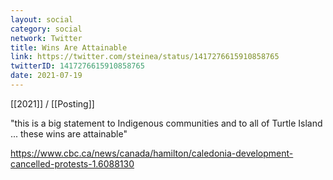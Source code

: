 ```yaml
---
layout: social
category: social
network: Twitter
title: Wins Are Attainable
link: https://twitter.com/steinea/status/1417276615910858765
twitterID: 1417276615910858765
date: 2021-07-19
---
```


[[2021]] / [[Posting]]

"this is a big statement to Indigenous communities and to all of Turtle Island ... these wins are attainable"

<https://www.cbc.ca/news/canada/hamilton/caledonia-development-cancelled-protests-1.6088130>
